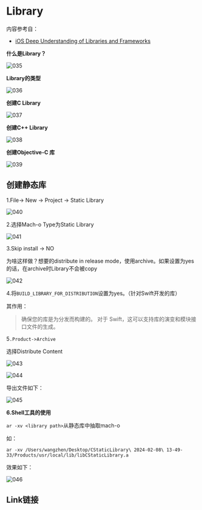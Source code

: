 # Library

内容参考自：

+ [iOS Deep Understanding of Libraries and Frameworks](https://www.youtube.com/watch?v=lGG0UPdvc54&t=695s)

**什么是Library？**

![035](./images/035.png)



**Library的类型**

![036](./images/036.png)





**创建C Library**

![037](./images/037.png)



**创建C++ Library**

![038](./images/038.png)



**创建Objective-C 库**

![039](./images/039.png)



## 创建静态库

1.File-> New -> Project -> Static Library

![040](./images/040.png)





2.选择Mach-o Type为Static Library

![041](./images/041.png)



3.Skip install -> NO

为啥这样做？想要的distribute in release mode，使用archive。如果设置为yes的话，在archive时Library不会被copy

![042](./images/042.png)



4.将`BUILD_LIBRARY_FOR_DISTRIBUTION`设置为yes。（针对Swift开发的库）

其作用：

> 确保您的库是为分发而构建的。 对于 Swift，这可以支持库的演变和模块接口文件的生成。





5`.Product->Archive`

选择Distribute Content

![043](./images/043.png)

![044](./images/044.png)



导出文件如下：

![045](./images/045.png)



**6.Shell工具的使用**

`ar -xv <library path>`从静态库中抽取mach-o

如：

```shell
ar -xv /Users/wangzhen/Desktop/CStaticLibrary\ 2024-02-08\ 13-49-33/Products/usr/local/lib/libCStaticLibrary.a
```

效果如下：

![046](./images/046.png)



## Link链接





























